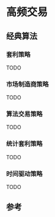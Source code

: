 # 高频交易



## 经典算法

### 套利策略

TODO

### 市场制造商策略

TODO

### 算法交易策略

TODO

### 统计套利策略

TODO

### 时间驱动策略

TODO



## 参考

